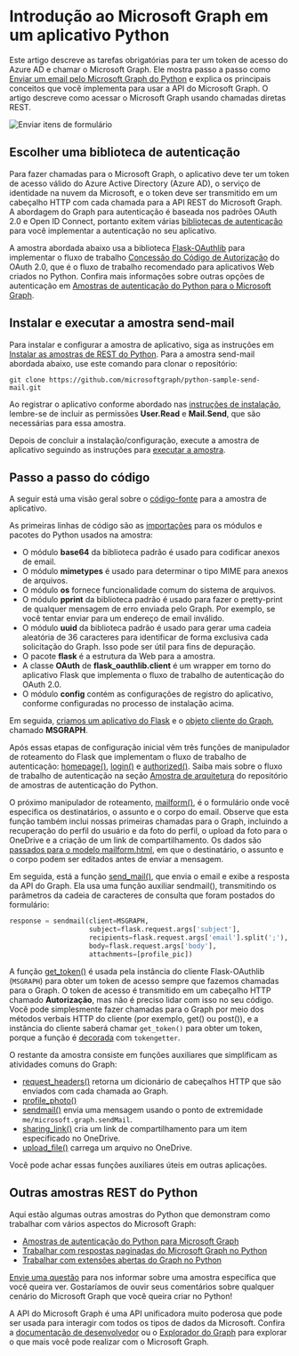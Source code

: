 # <a name="get-started-with-microsoft-graph-in-a-python-app"></a>Introdução ao Microsoft Graph em um aplicativo Python 

Este artigo descreve as tarefas obrigatórias para ter um token de acesso do Azure AD e chamar o Microsoft Graph. Ele mostra passo a passo como [Enviar um email pelo Microsoft Graph do Python](https://github.com/microsoftgraph/python-sample-send-mail) e explica os principais conceitos que você implementa para usar a API do Microsoft Graph. O artigo descreve como acessar o Microsoft Graph usando chamadas diretas REST.

![Enviar itens de formulário](https://raw.githubusercontent.com/microsoftgraph/python-sample-send-mail/master/static/images/sendmail.png)

## <a name="choosing-an-authentication-library"></a>Escolher uma biblioteca de autenticação

Para fazer chamadas para o Microsoft Graph, o aplicativo deve ter um token de acesso válido do Azure Active Directory (Azure AD), o serviço de identidade na nuvem da Microsoft, e o token deve ser transmitido em um cabeçalho HTTP com cada chamada para a API REST do Microsoft Graph. A abordagem do Graph para autenticação é baseada nos padrões OAuth 2.0 e Open ID Connect, portanto exitem várias [bibliotecas de autenticação](https://docs.microsoft.com/pt-BR/azure/active-directory/develop/active-directory-v2-libraries) para você implementar a autenticação no seu aplicativo.

A amostra abordada abaixo usa a biblioteca [Flask-OAuthlib](https://flask-oauthlib.readthedocs.io/en/latest/) para implementar o fluxo de trabalho [Concessão do Código de Autorização](https://tools.ietf.org/html/rfc6749#section-4.1) do OAuth 2.0, que é o fluxo de trabalho recomendado para aplicativos Web criados no Python. Confira mais informações sobre outras opções de autenticação em [Amostras de autenticação do Python para o Microsoft Graph](https://github.com/microsoftgraph/python-sample-auth).

## <a name="installing-and-running-the-send-mail-sample"></a>Instalar e executar a amostra send-mail

Para instalar e configurar a amostra de aplicativo, siga as instruções em [Instalar as amostras de REST do Python](https://github.com/microsoftgraph/python-sample-auth/blob/master/installation.md). Para a amostra send-mail abordada abaixo, use este comando para clonar o repositório:

```git clone https://github.com/microsoftgraph/python-sample-send-mail.git```

Ao registrar o aplicativo conforme abordado nas [instruções de instalação](https://github.com/microsoftgraph/python-sample-auth/blob/master/installation.md), lembre-se de incluir as permissões **User.Read** e **Mail.Send**, que são necessárias para essa amostra.

Depois de concluir a instalação/configuração, execute a amostra de aplicativo seguindo as instruções para [executar a amostra](https://github.com/microsoftgraph/python-sample-send-mail#running-the-sample).

## <a name="code-walkthrough"></a>Passo a passo do código

A seguir está uma visão geral sobre o [código-fonte](https://github.com/microsoftgraph/python-sample-send-mail/blob/master/sample.py) para a amostra de aplicativo.

As primeiras linhas de código são as [importações](https://github.com/microsoftgraph/python-sample-send-mail/blob/master/sample.py#L4-L32) para os módulos e pacotes do Python usados na amostra:

* O módulo **base64** da biblioteca padrão é usado para codificar anexos de email.
* O módulo **mimetypes** é usado para determinar o tipo MIME para anexos de arquivos.
* O módulo **os** fornece funcionalidade comum do sistema de arquivos.
* O módulo **pprint** da biblioteca padrão é usado para fazer o pretty-print de qualquer mensagem de erro enviada pelo Graph. Por exemplo, se você tentar enviar para um endereço de email inválido.
* O módulo **uuid** da biblioteca padrão é usado para gerar uma cadeia aleatória de 36 caracteres para identificar de forma exclusiva cada solicitação do Graph. Isso pode ser útil para fins de depuração.
* O pacote **flask** é a estrutura da Web para a amostra.
* A classe **OAuth** de **flask_oauthlib.client** é um wrapper em torno do aplicativo Flask que implementa o fluxo de trabalho de autenticação do OAuth 2.0.
* O módulo **config** contém as configurações de registro do aplicativo, conforme configuradas no processo de instalação acima.

Em seguida, [criamos um aplicativo do Flask](https://github.com/microsoftgraph/python-sample-send-mail/blob/master/sample.py#L15-L17) e o [objeto cliente do Graph](https://github.com/microsoftgraph/python-sample-send-mail/blob/master/sample.py#L19-L28), chamado **MSGRAPH**.

Após essas etapas de configuração inicial vêm três funções de manipulador de roteamento do Flask que implementam o fluxo de trabalho de autenticação: [homepage()](https://github.com/microsoftgraph/python-sample-send-mail/blob/master/sample.py#L30-L33), [login()](https://github.com/microsoftgraph/python-sample-send-mail/blob/master/sample.py#L35-L39) e [authorized()](https://github.com/microsoftgraph/python-sample-send-mail/blob/master/sample.py#L41-L48). Saiba mais sobre o fluxo de trabalho de autenticação na seção [Amostra de arquitetura](https://github.com/microsoftgraph/python-sample-auth#sample-architecture) do repositório de amostras de autenticação do Python.

O próximo manipulador de roteamento, [mailform()](https://github.com/microsoftgraph/python-sample-send-mail/blob/master/sample.py#L50-L83), é o formulário onde você especifica os destinatários, o assunto e o corpo do email. Observe que esta função também inclui nossas primeiras chamadas para o Graph, incluindo a recuperação do perfil do usuário e da foto do perfil, o upload da foto para o OneDrive e a criação de um link de compartilhamento. Os dados são [passados para o modelo mailform.html](https://github.com/microsoftgraph/python-sample-send-mail/blob/master/sample.py#L77-L83), em que o destinatário, o assunto e o corpo podem ser editados antes de enviar a mensagem. 

Em seguida, está a função [send_mail()](https://github.com/microsoftgraph/python-sample-send-mail/blob/master/sample.py#L85-L107), que envia o email e exibe a resposta da API do Graph. Ela usa uma função auxiliar sendmail(), transmitindo os parâmetros da cadeia de caracteres de consulta que foram postados do formulário:

```python
response = sendmail(client=MSGRAPH,
                    subject=flask.request.args['subject'],
                    recipients=flask.request.args['email'].split(';'),
                    body=flask.request.args['body'],
                    attachments=[profile_pic])
```

A função [get_token()](https://github.com/microsoftgraph/python-sample-send-mail/blob/master/sample.py#L109-L123) é usada pela instância do cliente Flask-OAuthlib (```MSGRAPH```) para obter um token de acesso sempre que fazemos chamadas para o Graph. O token de acesso é transmitido em um cabeçalho HTTP chamado **Autorização**, mas não é preciso lidar com isso no seu código. Você pode simplesmente fazer chamadas para o Graph por meio dos métodos verbais HTTP do cliente (por exemplo, get() ou post()), e a instância do cliente saberá chamar ```get_token()``` para obter um token, porque a função é [decorada](https://github.com/microsoftgraph/python-sample-send-mail/blob/master/sample.py#L109-L109) com ```tokengetter```.

O restante da amostra consiste em funções auxiliares que simplificam as atividades comuns do Graph:

* [request_headers()](https://github.com/microsoftgraph/python-sample-send-mail/blob/master/sample.py#L114-L123) retorna um dicionário de cabeçalhos HTTP que são enviados com cada chamada ao Graph.
* [profile_photo()](https://github.com/microsoftgraph/python-sample-send-mail/blob/master/sample.py#L125-L154) 
* [sendmail()](https://github.com/microsoftgraph/python-sample-send-mail/blob/master/sample.py#L156-L202) envia uma mensagem usando o ponto de extremidade ```me/microsoft.graph.sendMail```.
* [sharing_link()](https://github.com/microsoftgraph/python-sample-send-mail/blob/master/sample.py#L204-L221) cria um link de compartilhamento para um item especificado no OneDrive.
* [upload_file()](https://github.com/microsoftgraph/python-sample-send-mail/blob/master/sample.py#L223-L255) carrega um arquivo no OneDrive.

Você pode achar essas funções auxiliares úteis em outras aplicações.

## <a name="other-python-rest-samples"></a>Outras amostras REST do Python

Aqui estão algumas outras amostras do Python que demonstram como trabalhar com vários aspectos do Microsoft Graph:

* [Amostras de autenticação do Python para Microsoft Graph](https://github.com/microsoftgraph/python-sample-auth)
* [Trabalhar com respostas paginadas do Microsoft Graph no Python](https://github.com/microsoftgraph/python-sample-pagination)
* [Trabalhar com extensões abertas do Graph no Python](https://github.com/microsoftgraph/python-sample-open-extensions)

[Envie uma questão](https://github.com/microsoftgraph/python-sample-auth/issues) para nos informar sobre uma amostra específica que você queira ver. Gostaríamos de ouvir seus comentários sobre qualquer cenário do Microsoft Graph que você queira criar no Python!

A API do Microsoft Graph é uma API unificadora muito poderosa que pode ser usada para interagir com todos os tipos de dados da Microsoft. Confira a [documentação de desenvolvedor](https://developer.microsoft.com/pt-BR/graph/docs/concepts/overview) ou o [Explorador do Graph](https://developer.microsoft.com/pt-BR/graph/graph-explorer) para explorar o que mais você pode realizar com o Microsoft Graph.
